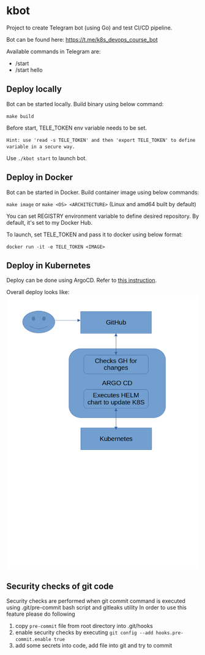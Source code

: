 # kbot

Project to create Telegram bot (using Go) and test CI/CD pipeline.

Bot can be found here:
https://t.me/k8s_devops_course_bot

Available commands in Telegram are:
- /start 
- /start hello


## Deploy locally

Bot can be started locally. Build binary using below command:

`make build`

Before start, TELE_TOKEN env variable needs to be set.

`Hint: use 'read -s TELE_TOKEN' and then 'export TELE_TOKEN' to define variable in a secure way.`

Use `./kbot start` to launch bot.

## Deploy in Docker

Bot can be started in Docker. Build container image using below commands:

`make image` or `make <OS> <ARCHITECTURE>` (Linux and amd64 built by default)

You can set REGISTRY environment variable to define desired repository. By default, it's set to my Docker Hub.

To launch, set TELE_TOKEN and pass it to docker using below format:

`docker run -it -e TELE_TOKEN <IMAGE>`

## Deploy in Kubernetes

Deploy can be done using ArgoCD. Refer to [this instruction](https://github.com/bu4man/AsciiArtify/blob/main/doc/POC.md). 

Overall deploy looks like:
![ArgoCD deploy](img1.png)

## Security checks of git code

Security checks are performed when git commit command is executed using .git/pre-commit bash script and gitleaks utility
In order to use this feature please do following

1. copy `pre-commit` file from root directory into .git/hooks
2. enable security checks by executing `git config --add hooks.pre-commit.enable true`
3. add some secrets into code, add file into git and try to commit
